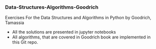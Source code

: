 ### Data-Structures-Algorithms-Goodrich
Exercises For the Data Structures and Algorithms in Python by Goodrich, Tamassia

+ All the solutions are presented in jupyter notebooks
+ All algorithms, that are covered in Goodrich book are implemented in this Git repo.
